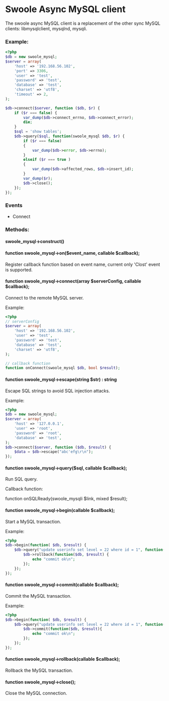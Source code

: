 # Swoole Async MySQL client

The swoole async MySQL client is a replacement of the other sync MySQL clients: libmysqlclient, mysqlnd, mysqli.

### Example:

``` php
<?php
$db = new swoole_mysql;
$server = array(
    'host' => '192.168.56.102',
    'port' => 3306,
    'user' => 'test',
    'password' => 'test',
    'database' => 'test',
    'charset' => 'utf8',
    'timeout' => 2,
);

$db->connect($server, function ($db, $r) {
    if ($r === false) {
        var_dump($db->connect_errno, $db->connect_error);
        die;
    }
    $sql = 'show tables';
    $db->query($sql, function(swoole_mysql $db, $r) {
        if ($r === false)
        {
            var_dump($db->error, $db->errno);
        }
        elseif ($r === true )
        {
            var_dump($db->affected_rows, $db->insert_id);
        }
        var_dump($r);
        $db->close();
    });
});
```

### Events

* Connect

### Methods:

#### swoole_mysql->construct()

#### function swoole_mysql->on($event_name, callable $callback);

Register callback function based on event name, current only 'Clost' event is supported.

#### function swoole_mysql->connect(array $serverConfig, callable $callback);

Connect to the remote MySQL server.

Example:

``` php
<?php
// serverConfig
$server = array(
    'host' => '192.168.56.102',
    'user' => 'test',
    'password' => 'test',
    'database' => 'test',
    'charset' => 'utf8',
);

// callback function
function onConnect(swoole_mysql $db, bool $result);
```

#### function swoole_mysql->escape(string $str) : string

Escape SQL strings to avoid SQL injection attacks.

Example:

``` php
<?php
$db = new swoole_mysql;
$server = array(
    'host' => '127.0.0.1',
    'user' => 'root',
    'password' => 'root',
    'database' => 'test',
);
$db->connect($server, function ($db, $result) {
    $data = $db->escape("abc'efg\r\n");
});
```

#### function swoole_mysql->query($sql, callable $callback);

Run SQL query.

Callback function:

function onSQLReady(swoole_mysqli $link, mixed $result);

#### function swoole_mysql->begin(callable $callback);

Start a MySQL transaction.

Example:

``` php
<?php
$db->begin(function( $db, $result) {
    $db->query("update userinfo set level = 22 where id = 1", function($db, $result) {
        $db->rollback(function($db, $result) {
            echo "commit ok\n";
        });
    });
});
```

#### function swoole_mysql->commit(callable $callback);

Commit the MySQL transaction.

Example:

``` php
<?php
$db->begin(function( $db, $result) {
    $db->query("update userinfo set level = 22 where id = 1", function($db, $result) {
        $db->commit(function($db, $result){
            echo "commit ok\n";
        });
    });
});
```

#### function swoole_mysql->rollback(callable $callback);

Rollback the MySQL transaction.

#### function swoole_mysql->close();

Close the MySQL connection.


